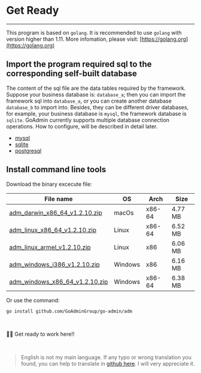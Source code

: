 # Get Ready
---

This program is based on ```golang```. It is recommended to use ```golang``` with version higher than 1.11. More infomation, please visit: [https://golang.org](https://golang.org)

## Import the program required sql to the corresponding self-built database

The content of the sql file are the data tables required by the framework. Suppose your business database is: ```database_a```; then you can import the framework sql into ```database_a```, or you can create another database ```database_b``` to import into. Besides, they can be different driver databases, for example, your business database is ```mysql```, the framework database is ```sqlite```. GoAdmin currently supports multiple database connection operations. How to configure, will be described in detail later.

- [mysql](https://raw.githubusercontent.com/GoAdminGroup/go-admin/master/data/admin.sql)
- [sqlite](https://raw.githubusercontent.com/GoAdminGroup/go-admin/master/data/admin.db)
- [postgresql](https://raw.githubusercontent.com/GoAdminGroup/go-admin/master/data/admin.pgsql)

## Install command line tools

Download the binary excecute file: 

|  File name   | OS  | Arch  | Size  |
|  ----  | ----  | ----  |----  |
| [adm_darwin_x86_64_v1.2.10.zip](http://file.go-admin.cn/go_admin/cli/v1_2_10/adm_darwin_x86_64_v1.2.10.zip)  | macOs | x86-64 | 4.77 MB
| [adm_linux_x86_64_v1.2.10.zip](http://file.go-admin.cn/go_admin/cli/v1_2_10/adm_linux_x86_64_v1.2.10.zip)  | Linux | x86-64   | 6.52 MB
| [adm_linux_armel_v1.2.10.zip](http://file.go-admin.cn/go_admin/cli/v1_2_10/adm_linux_armel_v1.2.10.zip)  | Linux | x86   | 6.06 MB
| [adm_windows_i386_v1.2.10.zip](http://file.go-admin.cn/go_admin/cli/v1_2_10/adm_windows_i386_v1.2.10.zip)  | Windows | x86  |6.16 MB
| [adm_windows_x86_64_v1.2.10.zip](http://file.go-admin.cn/go_admin/cli/v1_2_10/adm_windows_x86_64_v1.2.10.zip)  | Windows | x86-64   |6.38 MB


Or use the command:

```
go install github.com/GoAdminGroup/go-admin/adm
```

<br>

🍺🍺 Get ready to work here!!

<br>

> English is not my main language. If any typo or wrong translation you found, you can help to translate in [github here](https://github.com/GoAdminGroup/docs). I will very appreciate it.


